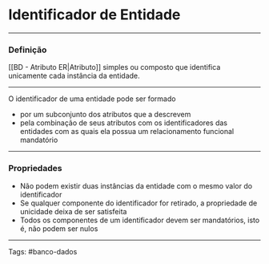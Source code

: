 
# Identificador de Entidade

---

### Definição

[[BD - Atributo ER|Atributo]] simples ou composto que identifica unicamente cada instância da entidade.

---

O identificador de uma entidade pode ser formado
- por um subconjunto dos atributos que a descrevem
- pela combinação de seus atributos com os identificadores das entidades com as quais ela possua um relacionamento funcional mandatório

---

### Propriedades

- Não podem existir duas instâncias da entidade com o mesmo valor do identificador
- Se qualquer componente do identificador for retirado, a propriedade de unicidade deixa de ser satisfeita
- Todos os componentes de um identificador devem ser mandatórios, isto é, não podem ser nulos

---

Tags: #banco-dados

